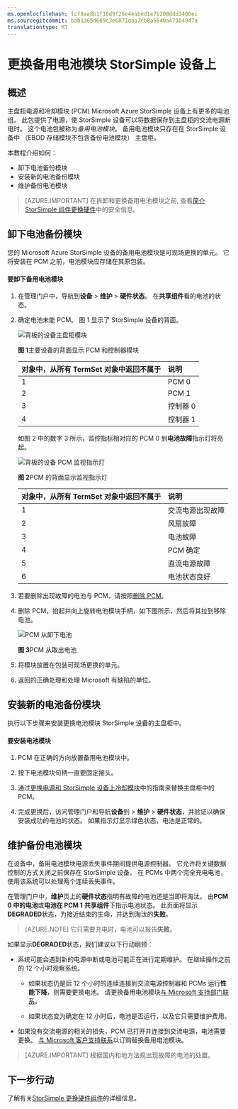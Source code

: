 ```yaml
---
ms.openlocfilehash: fcf8aa8b1f16d9f26e4eabed1e7b208ddd3406ec
ms.sourcegitcommit: bab1265d669c3e6871daa7cb8a5640a47104947a
translationtype: MT
---
```

<properties 
   pageTitle="更换电池上的 StorSimple 设备 |Microsoft Azure"
   description="描述如何删除、 替换和维护 StorSimple 设备上的电池备份模块。"
   services="storsimple"
   documentationCenter=""
   authors="alkohli"
   manager="carolz"
   editor="" />
<tags 
   ms.service="storsimple"
   ms.devlang="NA"
   ms.topic="article"
   ms.tgt_pltfrm="NA"
   ms.workload="TBD"
   ms.date="08/31/2015"
   ms.author="alkohli" />

# 更换备用电池模块 StorSimple 设备上

## 概述

主盘柜电源和冷却模块 (PCM) Microsoft Azure StorSimple 设备上有更多的电池组。 此包提供了电源，使 StorSimple 设备可以将数据保存到主盘柜的交流电源断电时。 这个电池包被称为*备用电池模块*。 备用电池模块只存在在 StorSimple 设备中 （EBOD 存储模块不包含备份电池模块） 主盘柜。 

本教程介绍如何︰

- 卸下电池备份模块 
- 安装新的电池备份模块
- 维护备份电池模块

>[AZURE.IMPORTANT] 在拆卸和更换备用电池模块之前, 查看[简介 StorSimple 组件更换硬件](storsimple-hardware-component-replacement.md)中的安全信息。

## 卸下电池备份模块

您的 Microsoft Azure StorSimple 设备的备用电池模块是可现场更换的单元。 它将安装在 PCM 之前，电池模块应存储在其原包装。

#### 要卸下备用电池模块

1. 在管理门户中，导航到**设备** > **维护** > **硬件状态**。 在**共享组件**看的电池的状态。

2. 确定电池未能 PCM。 图 1 显示了 StorSimple 设备的背面。

    ![背板的设备主盘柜模块](./media/storsimple-battery-replacement/IC740994.png)

    **图 1**主要设备的背面显示 PCM 和控制器模块

  	|对象中，从所有 TermSet 对象中返回不属于|说明|
  	|:----|:----------|
  	|1|PCM 0|
  	|2|PCM 1|
  	|3|控制器 0|
  	|4|控制器 1|

    如图 2 中的数字 3 所示，监控指标相对应的 PCM 0 到**电池故障**指示灯将亮起。

    ![背板的设备 PCM 监视指示灯](./media/storsimple-battery-replacement/IC740992.png)

    **图 2**PCM 的背面显示监视指示灯

  	|对象中，从所有 TermSet 对象中返回不属于|说明|
  	|:---|:-----------|
  	|1|交流电源出现故障|
  	|2|风扇故障|
  	|3|电池故障|
  	|4|PCM 确定|
  	|5|直流电源故障|
  	|6|电池状态良好|

3. 若要删除出现故障的电池与 PCM，请按照[删除 PCM](storsimple-power-cooling-module-replacement.md#remove-a-pcm)。

4. 删除 PCM，抬起并向上旋转电池模块手柄，如下图所示，然后将其拉到移除电池。

    ![PCM 从卸下电池](./media/storsimple-battery-replacement/IC741019.png)

    **图 3**PCM 从取出电池

5. 将模块放置在包装可现场更换的单元。

6. 返回的正确处理和处理 Microsoft 有缺陷的单位。

## 安装新的电池备份模块

执行以下步骤来安装更换电池模块 StorSimple 设备的主盘柜中。

#### 要安装电池模块

1. PCM 在正确的方向放置备用电池模块中。

2. 按下电池模块句柄一直要固定接头。

3. 通过[更换电源和 StorSimple 设备上冷却模块](storsimple-power-cooling-module-replacement.md)中的指南来替换主盘柜中的 PCM。

4. 完成更换后，访问管理门户和导航**设备**到 > **维护** > **硬件状态**，并验证以确保安装成功的电池的状态。 如果指示灯显示绿色状态，电池是正常的。

## 维护备份电池模块

在设备中，备用电池模块电源丢失事件期间提供电源控制器。 它允许将关键数据控制的方式关闭之前保存在 StorSimple 设备。 在 PCMs 中两个完全充电电池，使用该系统可以处理两个连续丢失事件。

在管理门户中，**维护**页上的**硬件状态**指明有故障的电池还是当即将淘汰。 由**PCM 0 中的电池**或**电池在 PCM 1** **共享组件**下指示电池状态。 此页面将显示**DEGRADED**状态，为接近结束的生命，并达到淘汰的**失败**。 

>[AZURE.NOTE] 它只需要充电时，电池可以报告**失败**。
 
如果显示**DEGRADED**状态，我们建议以下行动纲领︰

- 系统可能会遇到新的电源中断或电池可能正在进行定期维护。 在继续操作之前的 12 个小时观察系统。

    - 如果状态仍是后 12 个小时的连续连接到交流电源控制器和 PCMs 运行**性能下降**，则需要更换电池。 请更换备用电池模块[与 Microsoft 支持部门联系](storsimple-contact-microsoft-support.md)。

    - 如果状态变为确定在 12 小时后，电池是否运行，以及它只需要维护费用。

- 如果没有交流电源的相关的损失，PCM 已打开并连接到交流电源，电池需要更换。 [与 Microsoft 客户支持联系](storsimple-contact-microsoft-support.md)以订购替换备用电池模块。

>[AZURE.IMPORTANT] 根据国内和地方法规出现故障的电池的处置。 

## 下一步行动

了解有关[StorSimple 更换硬件组件](storsimple-hardware-component-replacement.md)的详细信息。
